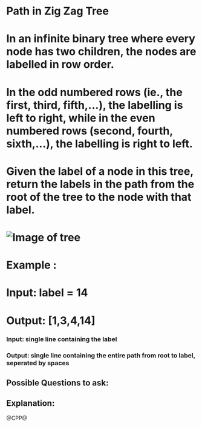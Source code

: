 # Path in Zig Zag Tree
# In an infinite binary tree where every node has two children, the nodes are labelled in row order.
# In the odd numbered rows (ie., the first, third, fifth,...), the labelling is left to right, while in the even numbered rows (second, fourth, sixth,...), the labelling is right to left.
# Given the label of a node in this tree, return the labels in the path from the root of the tree to the node with that label.
# ![Image of tree](https://assets.leetcode.com/uploads/2019/06/24/tree.png)
# Example :
# Input: label = 14
# Output: [1,3,4,14]
### Input: single line containing the label
### Output: single line containing the entire path from root to label, seperated by spaces 

## Possible Questions to ask:

## Explanation:

@CPP@
